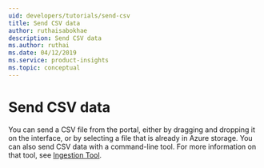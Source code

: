 ```yaml
---
uid: developers/tutorials/send-csv
title: Send CSV data
author: ruthaisabokhae
description: Send CSV data
ms.author: ruthai
ms.date: 04/12/2019
ms.service: product-insights
ms.topic: conceptual
---
```

# Send CSV data

You can send a CSV file from the portal, either by dragging and dropping it on the interface,
or by selecting a file that is already in Azure storage.
You can also send CSV data with a command-line tool.
For more information on that tool, see [Ingestion Tool](../../developers/dev-resources/tutorials/ingest.md).
